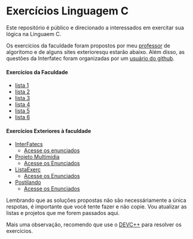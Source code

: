 # Exercícios Linguagem C
 Este repositório é público e direcionado a interessados em exercitar sua lógica na Linguaem C.

 Os exercícios da faculdade foram propostos por meu [professor](https://github.com/glaucotodesco) de algoritomo e de alguns sites exterioresqu estarão abaixo.  Além disso, as questões da Interfatec foram organizadas por um [usuário do github](https://github.com/Maryvictor).
 #### Exercícios da Faculdade
 + [lista 1](Lista1/Enunciadosl1.md)
 + [lista 2](Lista2/Enunciadosl2.md)
 + [lista 3](Lista3/Enunciadosl3.md)
 + [lista 4](Lista4/enunciados.md)
 + [lista 5](Lista5/enunciados.md)
 + [lista 6](Lista6/enunciado.md)
 
 #### Exercícios Exteriores à faculdade
 + [InterFatecs](https://github.com/Maryvictor/interfatecs-material)
    + [Acesse os enunciados](InterFatecs/enunciados.md)
 + [Projeto Multimídia](https://www.ime.usp.br/~macmulti/exercicios/)
   + [Acesse os Enunciados](PojetoMultimidia/enunciados.md)   
 + [ListaExerc](http://www.telecom.uff.br/~marcos/protocolos/www.cic.unb.br/docentes/jacobi/Extensao/ListaExerc.pdf)
    + [Acesse os Enunciados](listaExerc/enunciados.md)
 + [Postilando](https://oprofessorleandro.files.wordpress.com/2010/03/coletanea-de-exercicios-resolvidos-em-liguagem-c.pdf)
    + [Acesse os Enunciados](Postilando/postilando.md) 

Lembrando que as soluções propostas não são necessáriamente a única respotas, é importante que você tente fazer e não copie. Vou atualizar as listas e projetos que me forem passados aqui.

Mais uma observação, recomendo que use o [DEVC++](https://bloodshed.net/) para resolver os exercícios.

